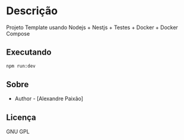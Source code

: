 # Descrição
Projeto Template usando Nodejs + Nestjs + Testes + Docker + Docker Compose

## Executando

```bash
npm run:dev
```

## Sobre

- Author - [Alexandre Paixão]

## Licença

GNU GPL
